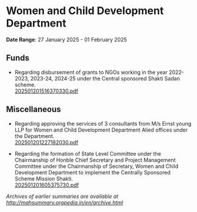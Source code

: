 # Women and Child Development Department

**Date Range**: 27 January 2025 - 01 February 2025


## Funds
- Regarding disbursement of grants to NGOs working in the year 2022-2023, 2023-24, 2024-25 under the Central sponsored Shakti Sadan scheme.\
  [202501201516370330.pdf](https://gr.maharashtra.gov.in/Site/Upload/Government%20Resolutions/English/202501201516370330.pdf)

## Miscellaneous
- Regarding approving the services of 3 consultants from M/s Ernst young LLP for Women and Child Development Department  Alied  offices under the Department.\
  [202501201227182030.pdf](https://gr.maharashtra.gov.in/Site/Upload/Government%20Resolutions/English/202501201227182030.pdf)

- Regarding the formation of State Level Committee under the Chairmanship of Honble Chief Secretary and Project Management Committee under the Chairmanship of Secretary, Women and Child Development Department to implement the Centrally Sponsored Scheme Mission Shakti.\
  [202501201605375730.pdf](https://gr.maharashtra.gov.in/Site/Upload/Government%20Resolutions/English/202501201605375730.pdf)


*Archives of earlier summaries are available at http://mahsummary.orgpedia.in/en/archive.html*
